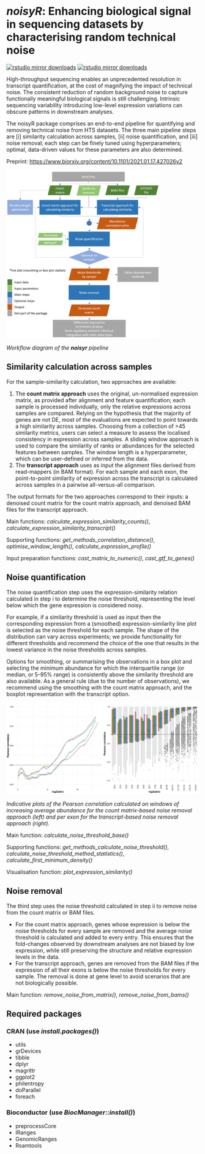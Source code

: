 # *noisyR*: Enhancing biological signal in sequencing datasets by characterising random technical noise #

[![rstudio mirror downloads](http://cranlogs.r-pkg.org/badges/noisyr)](https://github.com/metacran/cranlogs.app)
[![rstudio mirror downloads](http://cranlogs.r-pkg.org/badges/grand-total/noisyr)](https://github.com/metacran/cranlogs.app)

High-throughput sequencing enables an unprecedented resolution in transcript quantification, at the cost of magnifying the impact of technical noise. The consistent reduction of random background noise to capture functionally meaningful biological signals is still challenging. Intrinsic sequencing variability introducing low-level expression variations can obscure patterns in downstream analyses.

The noisyR package comprises an end-to-end pipeline for quantifying and removing technical noise from HTS datasets. The three main pipeline steps are [i] similarity calculation across samples, [ii] noise quantification, and [iii] noise removal; each step can be finely tuned using hyperparameters; optimal, data-driven values for these parameters are also determined.

Preprint: https://www.biorxiv.org/content/10.1101/2021.01.17.427026v2

<img src="https://github.com/Core-Bioinformatics/noisyR/blob/master/docs/figures/workflow.png" width="400">

*Workflow diagram of the **noisyr** pipeline*

## Similarity calculation across samples ##

For the sample-similarity calculation, two approaches are available:

1. The **count matrix approach** uses the original, un-normalised expression matrix, as provided after alignment and feature quantification; each sample is processed individually, only the relative expressions across samples are compared. Relying on the hypothesis that the majority of genes are not DE, most of the evaluations are expected to point towards a high similarity across samples. Choosing from a collection of >45 similarity metrics, users can select a measure to assess the localised consistency in expression across samples. A sliding window approach is used to compare the similarity of ranks or abundances for the selected features between samples. The window length is a hyperparameter, which can be user-defined or inferred from the data. 
2. The **transcript approach** uses as input the alignment files derived from read-mappers (in BAM format). For each sample and each exon, the point-to-point similarity of expression across the transcript is calculated across samples in a pairwise all-versus-all comparison. 

The output formats for the two approaches correspond to their inputs: a denoised count matrix for the count matrix approach, and denoised BAM files for the transcript approach.

Main functions: *calculate_expression_similarity_counts()*, *calculate_expression_similarity_transcript()* 

Supporting functions:  *get_methods_correlation_distance()*, *optimise_window_length()*, *calculate_expression_profile()*

Input preparation functions: *cast_matrix_to_numeric()*, *cast_gtf_to_genes()* 

## Noise quantification ##

The noise quantification step uses the expression-similarity relation calculated in step i to determine the noise threshold, representing the level below which the gene expression is considered noisy.

For example, if a similarity threshold is used as input then the corresponding expression from a (smoothed) expression-similarity line plot is selected as the noise threshold for each sample. The shape of the distribution can vary across experiments; we provide functionality for different thresholds and recommend the choice of the one that results in the lowest variance in the noise thresholds across samples. 

Options for smoothing, or summarising the observations in a box plot and selecting the minimum abundance for which the interquartile range (or median, or 5-95% range) is consistently above the similarity threshold are also available. As a general rule (due to the number of observations), we recommend using the smoothing with the count matrix approach, and the boxplot representation with the transcript option.

<img src="https://github.com/Core-Bioinformatics/noisyR/blob/master/docs/figures/PCC_abn.png" width="900">

*Indicative plots of the Pearson correlation calculated on windows of increasing average abundance for the count matrix-based noise removal approach (left) and per exon for the transcript-based noise removal approach (right).*

Main function: *calculate_noise_threshold_base()* 

Supporting functions: *get_methods_calculate_noise_threshold()*, *calculate_noise_threshold_method_statistics()*, *calculate_first_minimum_density()*

Visualisation function: *plot_expression_similarity()* 

## Noise removal ##

The third step uses the noise threshold calculated in step ii to remove noise from the count matrix or BAM files. 

* For the count matrix approach, genes whose expression is below the noise thresholds for every sample are removed and the average noise threshold is calculated and added to every entry. This ensures that the fold-changes observed by downstream analyses are not biased by low expression, while still preserving the structure and relative expression levels in the data. 
* For the transcript approach, genes are removed from the BAM files if the expression of all their exons is below the noise thresholds for every sample. The removal is done at gene level to avoid scenarios that are not biologically possible.

Main function: *remove_noise_from_matrix()*, *remove_noise_from_bams()*

## Required packages ##

### CRAN (use *install.packages()*) ###
* utils
* grDevices
* tibble
* dplyr
* magrittr
* ggplot2
* philentropy
* doParallel
* foreach

### Bioconductor (use *BiocManager::install()*) ###
* preprocessCore
* IRanges
* GenomicRanges
* Rsamtools
